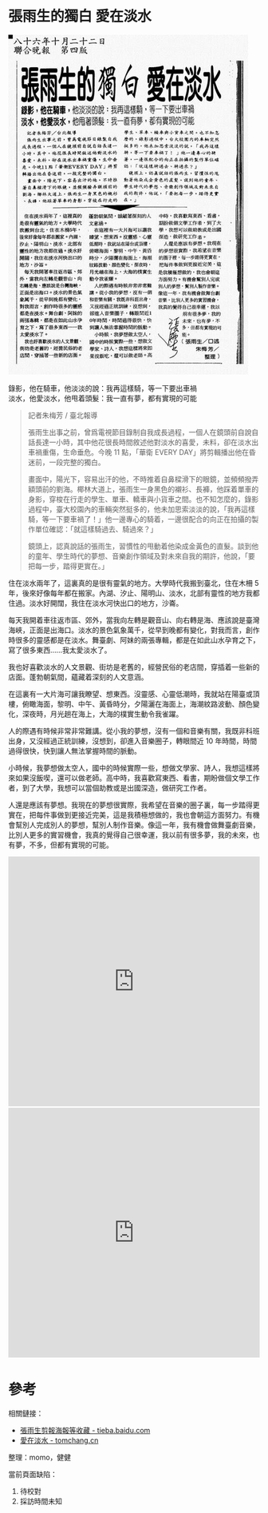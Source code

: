 # 張雨生的獨白 愛在淡水

![張雨生的獨白 愛在淡水](./newspaper.jpg)

錄影，他在騎車，他淡淡的說：我再這樣騎，等一下要出車禍  
淡水，他愛淡水，他甩着頭髮：我一直有夢，都有實現的可能

> 記者朱梅芳 / 臺北報導
>
> 張雨生出事之前，曾爲電視節目錄制自我成長過程，一個人在鏡頭前自說自話長達一小時，其中他花很長時間敘述他對淡水的喜愛，未料，卻在淡水出車禍重傷，生命垂危。今晚 11 點，「華衛 EVERY DAY」將剪輯播出他在昏迷前，一段完整的獨白。
>
> 畫面中，陽光下，容易出汗的他，不時推着自鼻樑滑下的眼鏡，並頻頻撥弄額頭前的劉海。椰林大道上，張雨生一身黑色的襯衫、長褲，他踩着單車的身影，穿梭在行走的學生、單車、轎車與小貨車之間。也不知怎麼的，錄影過程中，臺大校園內的車輛突然挺多的，他未加思索淡淡的說，「我再這樣騎，等一下要車禍了！」他一邊專心的騎着，一邊很配合的向正在拍攝的製作單位確認：「就這樣騎過去、騎過來？」
>
> 鏡頭上，認真說話的張雨生，習慣性的甩動着他染成金黃色的直髮。談到他的童年、學生時代的夢想、音樂創作領域及對未來自我的期許，他說，「要把每一步，踏得更實在。」

住在淡水兩年了，這裏真的是很有靈氣的地方。大學時代我搬到臺北，住在木柵 5 年，後來好像每年都在搬家。內湖、汐止、陽明山、淡水，北部有靈性的地方我都住過。淡水好開闊，我住在淡水河快出口的地方，沙崙。

每天我開着車往返市區、郊外，當我向左轉是觀音山、向右轉是海、應該說是臺灣海峽，正面是出海口。淡水的景色氣象萬千，從早到晚都有變化，對我而言，創作時很多的靈感都是在淡水。舞臺劇、阿妹的兩張專輯，都是在如此山水孕育之下，寫了很多東西……我太愛淡水了。

我也好喜歡淡水的人文景觀、街坊是老舊的，經營民俗的老店間，穿插着一些新的店面。蓬勃朝氣間，蘊藏着深刻的人文意涵。

在這裏有一大片海可讓我瞭望、想東西。沒靈感、心靈低潮時，我就站在陽臺或頂樓，俯瞰海面，黎明、中午、黃昏時分，夕陽灑在海面上，海潮紋路波動、顏色變化，深夜時，月光趟在海上，大海的樸實生動令我雀躍。

人的際遇有時候非常非常難講。從小我的夢想，沒有一個和音樂有關，我既非科班出身，又沒經過正統訓練，沒想到，卻進入音樂圈子，轉眼間近 10 年時間，時間過得很快，快到讓人無法掌握時間的脈動。

小時候，我夢想做太空人，國中的時候實際一些，想做文學家、詩人，我想這樣將來如果沒飯喫，還可以做老師。高中時，我喜歡寫東西、看書，期盼做個文學工作者，到了大學，我想可以當個助教或是出國深造，做研究工作者。

人還是應該有夢想。我現在的夢想很實際，我希望在音樂的圈子裏，每一步踏得更實在，把每件事做到更接近完美，這是我積極想做的，我也會朝這方面努力。有機會幫別人完成別人的夢想，幫別人制作音樂。像這一年，我有機會做舞臺劇音樂，比別人更多的實習機會，我真的覺得自己很幸運，我以前有很多夢，我的未來，也有夢，不多，但都有實現的可能。

<iframe src="https://player.bilibili.com/player.html?isOutside=true&aid=47808797&bvid=BV1Kb411s7JY&cid=83744041&p=1&high_quality=1&danmaku=0&autoplay=0" allowfullscreen="allowfullscreen" width="100%" height="500" scrolling="no" frameborder="0" sandbox="allow-top-navigation allow-same-origin allow-forms allow-scripts"></iframe>

<iframe src="https://player.bilibili.com/player.html?isOutside=true&aid=37871735&bvid=BV1pt411q7ES&cid=66578303&p=1&high_quality=1&danmaku=0&autoplay=0" allowfullscreen="allowfullscreen" width="100%" height="500" scrolling="no" frameborder="0" sandbox="allow-top-navigation allow-same-origin allow-forms allow-scripts"></iframe>

# 參考

相關鏈接：

-   [張雨生剪報海報等收藏 - tieba.baidu.com](https://tieba.baidu.com/photo/p?kw=%E5%BC%A0%E9%9B%A8%E7%94%9F&tid=2084189445&pic_id=ab24bc315c6034a810ea909bcb134954092376a4)
-   [愛在淡水 - tomchang.cn](https://www.tomchang.cn/archive/article/57.html)

整理：momo，健健

當前頁面缺陷：

1. 待校對
2. 採訪時間未知
